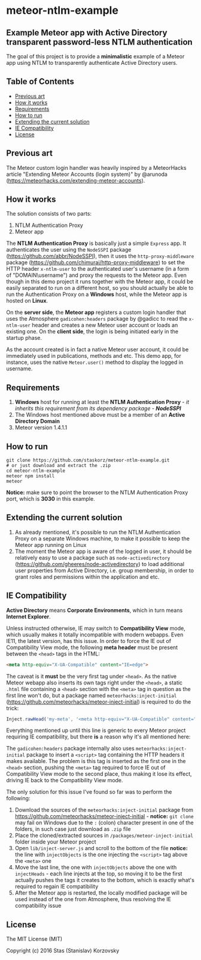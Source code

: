 # meteor-ntlm-example

## Example Meteor app with Active Directory transparent password-less NTLM authentication

The goal of this project is to provide a **minimalistic** example of a Meteor app
using NTLM to transparently authenticate Active Directory users.


## Table of Contents

<!-- MarkdownTOC autolink=true bracket=round depth=3 -->

- [Previous art](#previous-art)
- [How it works](#how-it-works)
- [Requirements](#requirements)
- [How to run](#how-to-run)
- [Extending the current solution](#extending-the-current-solution)
- [IE Compatibility](#ie-compatibility)
- [License](#license)

<!-- /MarkdownTOC -->


## Previous art

The Meteor custom login handler was heavily inspired by a MeteorHacks article
"Extending Meteor Accounts (login system)" by @arunoda
(https://meteorhacks.com/extending-meteor-accounts). 


## How it works

The solution consists of two parts:

1. NTLM Authentication Proxy
1. Meteor app

The **NTLM Authentication Proxy** is basically just a simple `Express` app.
It authenticates the user using the `NodeSSPI` package
(https://github.com/abbr/NodeSSPI), then it uses the `http-proxy-middleware` package
(https://github.com/chimurai/http-proxy-middleware) to set the HTTP header `x-ntlm-user`
to the authenticated user's username (in a form of "DOMAIN\username")
and proxy the requests to the Meteor app. Even though in this demo project it runs
together with the Meteor app, it could be easily separated to run on a different host,
so you should actually be able to run the Authentication Proxy on a **Windows** host,
while the Meteor app is hosted on **Linux**.

On the **server side**, the **Meteor app** registers a custom login handler that uses the
Atmosphere `gadicohen:headers` package by @gadicc
to read the `x-ntlm-user` header and creates a new Meteor user account or loads an
existing one. On the **client side**, the login is being initiated early in the startup
phase.

As the account created is in fact a native Meteor user account, it could be immediately
used in publications, methods and etc. This demo app, for instance, uses the native
`Meteor.user()` method to display the logged in username.


## Requirements

1. **Windows** host for running at least the **NTLM Authentication Proxy** - 
*it inherits this requirement from its dependency package* - ***NodeSSPI***
1. The Windows host mentioned above must be a member of an **Active Directory Domain**
1. Meteor version 1.4.1.1


## How to run

```
git clone https://github.com/staskorz/meteor-ntlm-example.git
# or just download and extract the .zip
cd meteor-ntlm-example
meteor npm install
meteor
```

**Notice:** make sure to point the browser to the NTLM Authentication Proxy port,
which is **3030** in this example.


## Extending the current solution

1. As already mentioned, it's possible to run the NTLM Authentication Proxy on a
separate Windows machine, to make it possible to keep the Meteor app running on Linux
1. The moment the Meteor app is aware of the logged in user, it should be relatively
easy to use a package such as `node-activedirectory`
(https://github.com/gheeres/node-activedirectory) to load additional user properties
from Active Directory, i.e. group membership, in order to grant roles and permissions
within the application and etc.


## IE Compatibility

**Active Directory** means **Corporate Environments**, which in turn means
**Internet Explorer**.

Unless instructed otherwise, IE may switch to **Compatibility View** mode, which usually
makes it totally incompatible with modern webapps. Even IE11, the latest version,
has this issue. In order to force the IE out of Compatibility View mode, the following
**meta header** must be present between the `<head>` tags in the HTML:

```html
<meta http-equiv="X-UA-Compatible" content="IE=edge">
```

The caveat is it **must** be the very first tag under `<head>`. As the native Meteor
webapp also inserts its own tags right under the `<head>`, a static `.html` file
containing a `<head>` section with the `<meta>` tag in question as the first line
won't do, but a package named `meteorhacks:inject-initial`
(https://github.com/meteorhacks/meteor-inject-initial) is required to do the trick:

```js
Inject.rawHead('my-meta', '<meta http-equiv="X-UA-Compatible" content="IE=edge">')
```

Everything mentioned up until this line is generic to every Meteor project requiring
IE compatibility, but there **is** a reason why it's all mentioned here:

The `gadicohen:headers` package internally also uses `meteorhacks:inject-initial`
package to insert a `<script>` tag containing the HTTP headers it makes available.
The problem is this tag is inserted as the first one in the `<head>` section,
pushing the `<meta>` tag required to force IE out of Compatibility View mode to the
second place, thus making it lose its effect, driving IE back to the Compatibility View
mode.

The only solution for this issue I've found so far was to perform the following:

1. Download the sources of the `meteorhacks:inject-initial` package from
https://github.com/meteorhacks/meteor-inject-initial - **notice:** `git clone` may
fail on Windows due to the `:` (colon) character present in one of the folders,
in such case just download as `.zip`  file
1. Place the cloned/extracted sources in `/packages/meteor-inject-initial` folder
inside your Meteor project
1. Open `lib/inject-server.js` and scroll to the bottom of the file
**notice:** the line with `injectObjects` is the one injecting the `<script>` tag above
the `<meta>` one
1. Move the last line, the one with `injectObjects` above the one with `injectHeads` -
each line injects at the top, so moving it to be the first actually pushes the tags
it creates to the bottom, which is exactly what's required to regain IE compatibility
1. After the Meteor app is restarted, the locally modified package will be used
instead of the one from Atmosphere, thus resolving the IE compatibility issue

## License

The MIT License (MIT)

Copyright (c) 2016 Stas (Stanislav) Korzovsky

